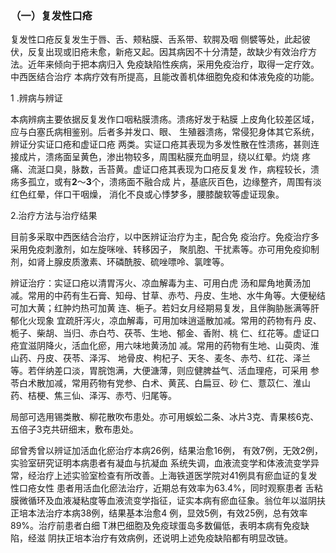 ###   （一）**复发性口疮**

  复发性口疮反复发生于唇、舌、颊粘膜、舌系带、软腭及咽  侧襞等处，此起彼伏，反复出现或旧疮未愈，新疮又起。因其病因不十分清楚，故缺少有效治疗方法。近年来倾向于把本病归入 免疫缺陷性疾病，采用免疫治疗，取得一定疗效。中西医结合治疗  本病疗效有所提高，且能改善机体细胞免疫和体液免疫的功能。

 1 .辨病与辨证 

 本病辨病主要依据反复发作口咽粘膜溃疡。溃疡好发于粘膜  上皮角化较差区域，应与白塞氏病相鉴别。后者多并发口、眼、 生殖器溃疡，常侵犯身体其它系统，辨证分实证口疮和虚证口疮 两类。实证口疮其表现为多发性散在性溃疡，甚则连接成片，溃疡面呈黄色，渗出物较多，周围粘膜充血明显，绕以红晕。灼烧 疼痛、流涎口臭，脉数，舌苔黄。虚证口疮其表现为口疮反复发 作，病程较长，溃疡多孤立，或有**2**〜**3**个，溃疡面不融合成  片，基底灰百色，边缘整齐，周围有淡红色红晕，伴口干咽燥， 消化不良或心悸梦多，腰膝酸软等虚证现象。

  2.治疗方法与治疗结果

  目前多采取中西医结合治疗，以中医辨证治疗为主，配合免 疫治疗。免疫治疗多采用免疫刺激剂，如左旋咪唑、转移因子， 聚肌胞、干扰素等。亦可用免疫抑制剂，如肾上腺皮质激素、环磷酰胺、硫唑嘌呤、氯喹等。

  辨证治疗：实证口疮以清胃泻火、凉血解毒为主、可用白虎 汤和犀角地黄汤加减。常用的中药有生石膏、知母、甘草、赤芍、丹皮、生地、水牛角等。大便秘结可加大黄；红肿灼热可加黄  连、梔子。若妇女月经期易复发，且伴胸胁胀满等肝郁化火现象 宜疏肝泻火，凉血解毒，可用加味逍遥散加减。常用的药物有丹 皮、栀子、柴胡、当归、赤白芍、茯苓、生地、郁金、香附、桃 仁、红花等。虚证口疮宜滋阴降火，活血化瘀，用六味地黄汤加 减。常用的药物有生地、山萸肉、淮山药、丹皮、茯苓、泽泻、  地骨皮、枸杞子、天冬、麦冬、赤芍、红花、泽兰等。若伴纳差口淡，胃脘饱满，大便溏薄，则应健脾益气、活血理疮，可采用  参苓白术散加减，常用药物有党参、白术、黄芪、白扁豆、砂 仁、薏苡仁、淮山药、桔梗、焦三仙、泽泻、赤芍、归尾等。

   局部可选用锡类散、柳花散吹布患处。亦可用蜈蚣二条、冰片3克、青果核6克、五倍子3克共研细末，敷布患处。

  邱曾秀曾以辨证加活血化瘀治疗本病26例，结果治愈16例， 有效7例，无效2例，实验室研究证明本病患者有凝血与抗凝血 系统失调，血液流变学和体液流变学异常，经治疗上述实验室检查有所改善。上海铁道医学院对41例具有瘀血证的复发性口疮女性 患者用活血化瘀法治疗，近期总有效率为63.4%，同时观察患者 舌粘膜微循环及血液凝粘度等血液流变学指征，证实本病有瘀血征象。翁位年以滋阴扶正培本法治疗本病38例，结果基本治愈4 例，显效5例，有效25例，总有效率89%。治疗前患者白细 T淋巴细胞及免疫球蛋岛多数偏低，表明本病有免疫缺陷，经滋  阴扶正培本治疗有效病例，还说明上述免疫缺陷都有明显改链。
